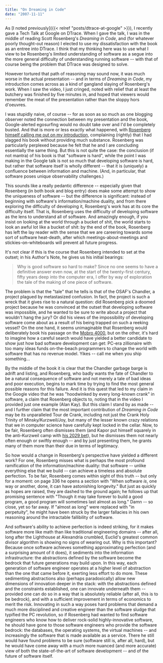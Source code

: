 ```yaml
---
title: "On Dreaming in Code"
date: "2007-11-11"
---
```


As [I noted previously]({{< relref "posts/dtrace-at-google" >}}), I recently gave a Tech Talk at Google on DTrace. When I gave the talk, I was in the middle of reading Scott Rosenberg's _Dreaming in Code_, and (for whatever poorly thought-out reason) I elected to use my dissatisfaction with the book as an entree into DTrace. I think that my thinking here was to use what I view to be Rosenberg's limited understanding of software as a segue into the more general difficulty of understanding running software -- with that of course being the problem that DTrace was designed to solve.

However tortured that path of reasoning may sound now, it was much worse in the actual presentation -- and in terms of _Dreaming in Code_, my introduction comes across as a kind of gangland slaying of Rosenberg's work. When I saw the video, I just cringed, noted with relief that at least the butchery was finished by five minutes in, and hoped that viewers would remember the meat of the presentation rather than the sloppy hors d'oeuvres.

I was stupidly naive, of course -- for as soon as so much as one blogging observer noted the connection between my presentation and the book, Google-alerted egosurfing would no doubt take over and I'd be completely busted. And that is more or less exactly what happened, with [Rosenberg himself calling me out on my introduction](http://www.wordyard.com/2007/11/02/does-dreaming-in-code-suck/), complaining (rightly) that I had slagged his book without providing much substance. Rosenberg was particularly perplexed because he felt that he and I are concluding essentially the same thing. But this is not quite the case: the conclusion (if not mantra) of his book is that "software is hard", while the point I was making in the Google talk is not so much that developing software is hard, but rather that software itself is wholly different -- that it is (uniquely) a confluence between information and machine. (And, in particular, that software poses unique observability challenges.)

This sounds like a really pedantic difference -- especially given that Rosenberg (in both book and blog entry) does make some attempt to show the uniqueness of software -- but the difference is significant: instead of beginning with software's information/machine duality, and from there exploring the difficulty of developing it, Rosenberg's work has at its core the difficulty itself. That is, Rosenberg uses the difficulty of developing software as the lens to understand all of software. And amazingly enough, if you insist on looking at the world through a bucket of shit, the world starts to look an awful lot like a bucket of shit: by the end of the book, Rosenberg has left the lay reader with the sense that we are careering towards some sort of software heat-death, after which meetings-about-meetings and stickies-on-whiteboards will prevent all future progress.

It's not clear if this is the course that Rosenberg intended to set at the outset; in his Author's Note, he gives us his initial bearings:

> Why is good software so hard to make? Since no one seems to have a definitive answer even now, at the start of the twenty-first century, fifty years deep into the computer era, I offer by way of exploration the tale of the making of one piece of software.

The problem is that the "tale" that he tells is that of the OSAF's Chandler, a project plagued by metastasized confusion. In fact, the project is such a wreck that it gives rise to a natural question: did Rosenberg pick a doomed project because he was convinced at the outset that developing software was impossible, and he wanted to be sure to write about a project that wouldn't hang the jury? Or did his views of the impossibility of developing software come about as a result of his being trapped on such a reeking vessel? On the one hand, it seems unimaginable that Rosenberg would deliberately book his passage on the [Mobro 4000](http://en.wikipedia.org/wiki/Mobro_4000), but on the other, it's hard to imagine how a careful search would have yielded a better candidate to show just how bad software development can get: PC-era zillionaire with too many ideas funds on-the-beach programmers to change the world with software that has no revenue model. Yikes -- call me when you ship something...

By the middle of the book it is clear that the Chandler garbage barge is adrift and listing, and Rosenberg, who badly wants the fate of Chandler to be a natural consequence of software and not merely a tale of bad ideas and poor execution, begins to mark time by trying to find the most general possible reasons for this failure. And it is this quest that led to my claim in the Google video that he was "hoodwinked by every long-known crank" in software, a claim that Rosenberg objects to, noting that in the video I provided just one example (Alan Kay). But this claim I stand by as made -- and I further claim that the most important contribution of _Dreaming in Code_ may be its unparalleled Tour de Crank, including not just the Crank Holy Trinity of Minsky/Kurzweil/Joy, but many of the lesser known crazy relations that we in computer science have carefully kept locked in the cellar. Now, to be fair, Rosenberg often dismisses them (and Kapor put himself squarely in the anti-Kurzweil camp with [his 2029 bet](http://www.longbets.org/1)), but he dismisses them not nearly often enough or swiftly enough -- and by just presenting them, he grants many of them more than their due in terms of legitimacy.

So how would a change in Rosenberg's perspective have yielded a different work? For one, Rosenberg misses what is perhaps the most profound ramification of the information/machine duality: that software -- unlike everything else that we build -- can achieve a timeless and absolute perfection. To be fair, Rosenberg comes within sight of this truth -- but only for a moment: on page 336 he opens a section with "When software _is_, one way or another, done, it can have astonishing longevity." But just as quickly as hopes are raised, they are dashed to the ground again; he follows up that promising sentence with "Though it may take forever to build a good program, a good program will sometimes last almost as long." Damn -- so close, yet so far away. If "almost as long" were replaced with "in perpetuity", he might have been struck by the larger fallacies in his own reasoning around the intractable fallibility of software.

And software's ability to achieve perfection is indeed striking, for it makes software more like math than like traditional engineering domains -- after all, long after the Lighthouse at Alexandria crumbled, Euclid's greatest common divisor algorithm is showing no signs of wearing out. Why is this important? Because once software achieves something approximating perfection (and a surprising amount of it does), it sediments into the information infrastructure: the abstractions defined by the software become the bedrock that future generations may build upon. In this way, each generation of software engineer operates at a higher level of abstraction than the one that came before it, exerting less effort to do more. These sedimenting abstractions also (perhaps paradoxically) allow new dimensions of innovation deeper in the stack: with the abstractions defined and the constraints established, one can innovate underneath them -- provided one can do so in a way that is absolutely reliable (after all, this is to be bedrock), and with a sufficient improvement in terms of economics to merit the risk. Innovating in such a way poses hard problems that demand a much more disciplined and creative engineer than the software sludge that typified the PC revolution, so if Rosenberg had wanted to find software engineers who know how to deliver rock-solid highly-innovative software, he should have gone to those software engineers who provide the software bedrock: the databases, the operating systems, the virtual machines -- and increasingly the software that is made available as a service. There he still would have found problems to be sure (software still is, after all, hard), but he would have come away with a much more nuanced (and more accurate) view of both the state-of-the-art of software development -- and of the future of software itself.
